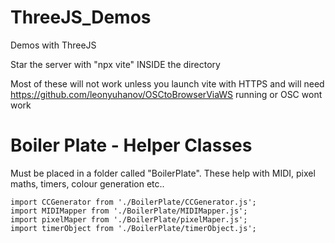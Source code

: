 # ThreeJS_Demos
Demos with ThreeJS

Star the server with "npx vite" INSIDE the directory

Most of these will not work unless you launch vite with HTTPS and will need https://github.com/leonyuhanov/OSCtoBrowserViaWS running or OSC wont work

# Boiler Plate  - Helper Classes
Must be placed in a folder called "BoilerPlate". These help with MIDI, pixel maths, timers, colour generation etc..

````
import CCGenerator from './BoilerPlate/CCGenerator.js';
import MIDIMapper from './BoilerPlate/MIDIMapper.js';
import pixelMaper from './BoilerPlate/pixelMaper.js';
import timerObject from './BoilerPlate/timerObject.js';
````

